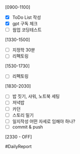 [0900-1100]
- [x] ToDo List 작성 
- [x] gpt 구독 체크
- [ ] 웜업 코딩테스트

[1330-1500]
- [ ] 지정학 30분
- [ ] 리펙토링 

[1530-1730]
- [ ] 리펙토링 

[1830-2030]
- [ ] 밥 짓기, 샤워, 노트북 세팅
- [ ] 저녁밥 
- [ ] 카던
- [ ] 스토리 밀기
- [ ] 일지작성 
	어떤 자세로 임해야 하나? 
- [ ] commit & push 

[2330 - OFF]


#DailyReport 